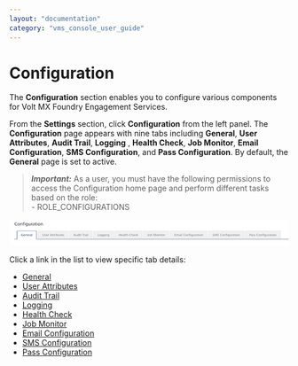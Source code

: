 ```yaml
---
layout: "documentation"
category: "vms_console_user_guide"
---
```

                            


Configuration
=============

The **Configuration** section enables you to configure various components for Volt MX Foundry Engagement Services.

From the **Settings** section, click **Configuration** from the left panel. The **Configuration** page appears with nine tabs including **General**, **User Attributes**, **Audit Trail**, **Logging** , **Health Check**, **Job Monitor**, **Email Configuration**, **SMS Configuration**, and **Pass Configuration**. By default, the **General** page is set to active.

> **_Important:_** As a user, you must have the following permissions to access the Configuration home page and perform different tasks based on the role:  
\- ROLE\_CONFIGURATIONS

![](../Resources/Images/Settings/Configuration/configurationhomepage_620x57.png)

Click a link in the list to view specific tab details:

*   [General](General_-_Settings.html)
*   [User Attributes](Audience_Attribute_tab.html)
*   [Audit Trail](Audit_Trail_tab.html)
*   [Logging](../Logging/Logging.html)
*   [Health Check](Health_Check_tab.html)
*   [Job Monitor](Job_Monitor_tab.html)
*   [Email Configuration](Email_Configuration.html)
*   [SMS Configuration](SMS_Configuration.html)
*   [Pass Configuration](Pass_Configuration.html)
